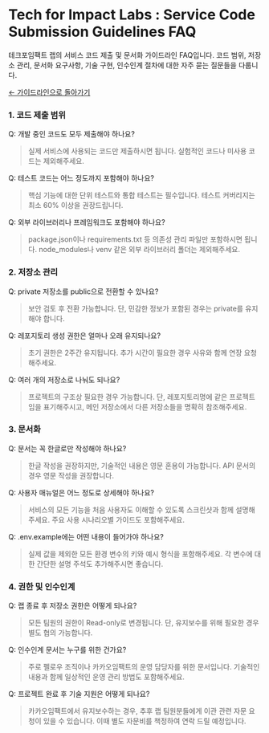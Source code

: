 # Tech for Impact Labs : Service Code Submission Guidelines FAQ

테크포임팩트 랩의 서비스 코드 제출 및 문서화 가이드라인 FAQ입니다. 코드 범위, 저장소 관리, 문서화 요구사항, 기술 구현, 인수인계 절차에 대한 자주 묻는 질문들을 다룹니다.

[← 가이드라인으로 돌아가기](./README.md)

### 1. 코드 제출 범위

Q: 개발 중인 코드도 모두 제출해야 하나요?
> 실제 서비스에 사용되는 코드만 제출하시면 됩니다. 실험적인 코드나 미사용 코드는 제외해주세요.

Q: 테스트 코드는 어느 정도까지 포함해야 하나요?
> 핵심 기능에 대한 단위 테스트와 통합 테스트는 필수입니다. 테스트 커버리지는 최소 60% 이상을 권장드립니다.

Q: 외부 라이브러리나 프레임워크도 포함해야 하나요?
> package.json이나 requirements.txt 등 의존성 관리 파일만 포함하시면 됩니다. node_modules나 venv 같은 외부 라이브러리 폴더는 제외해주세요.

### 2. 저장소 관리

Q: private 저장소를 public으로 전환할 수 있나요?
> 보안 검토 후 전환 가능합니다. 단, 민감한 정보가 포함된 경우는 private를 유지해야 합니다.

Q: 레포지토리 생성 권한은 얼마나 오래 유지되나요?
> 초기 권한은 2주간 유지됩니다. 추가 시간이 필요한 경우 사유와 함께 연장 요청해주세요.

Q: 여러 개의 저장소로 나눠도 되나요?
> 프로젝트의 구조상 필요한 경우 가능합니다. 단, 레포지토리명에 같은 프로젝트임을 표기해주시고, 메인 저장소에서 다른 저장소들을 명확히 참조해주세요.

### 3. 문서화

Q: 문서는 꼭 한글로만 작성해야 하나요?
> 한글 작성을 권장하지만, 기술적인 내용은 영문 혼용이 가능합니다. API 문서의 경우 영문 작성을 권장합니다.

Q: 사용자 매뉴얼은 어느 정도로 상세해야 하나요?
> 서비스의 모든 기능을 처음 사용자도 이해할 수 있도록 스크린샷과 함께 설명해주세요. 주요 사용 시나리오별 가이드도 포함해주세요.

Q: .env.example에는 어떤 내용이 들어가야 하나요?
> 실제 값을 제외한 모든 환경 변수의 키와 예시 형식을 포함해주세요. 각 변수에 대한 간단한 설명 주석도 추가해주시면 좋습니다.

### 4. 권한 및 인수인계

Q: 랩 종료 후 저장소 권한은 어떻게 되나요?
> 모든 팀원의 권한이 Read-only로 변경됩니다. 단, 유지보수를 위해 필요한 경우 별도 협의 가능합니다.

Q: 인수인계 문서는 누구를 위한 건가요?
> 주로 펠로우 조직이나 카카오임팩트의 운영 담당자를 위한 문서입니다. 기술적인 내용과 함께 일상적인 운영 관리 방법도 포함해주세요.

Q: 프로젝트 완료 후 기술 지원은 어떻게 되나요?
> 카카오임팩트에서 유지보수하는 경우, 추후 랩 팀원분들에게 이관 관련 자문 요청이 있을 수 있습니다. 이때 별도 자문비를 책정하여 연락 드릴 예정입니다.

